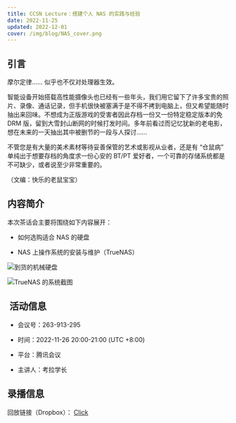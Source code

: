 ```yaml
---
title: CCSN Lecture：搭建个人 NAS 的实践与经验
date: 2022-11-25
updated: 2022-12-01
cover: /img/blog/NAS_cover.png
---
```


## 引言

摩尔定律…… 似乎也不仅对处理器生效。

智能设备开始搭载高性能摄像头也已经有一些年头，我们用它留下了许多宝贵的照片、录像、通话记录，但手机很快被塞满于是不得不拷到电脑上，但又希望能随时抽出来回味。不想成为正版游戏的受害者因此存档一份又一份特定稳定版本的免 DRM 版，留到大雪封山断网的时候打发时间。多年前看过而记忆犹新的老电影，想在未来的一天抽出其中被删节的一段与人探讨……

不管您是有大量的美术素材等待妥善保管的艺术或影视从业者，还是有 “仓鼠病” 单纯出于想要存档的角度求一份心安的 BT/PT 爱好者，一个可靠的存储系统都是不可缺少，或者说至少非常重要的。

<!-- more -->

（文编：快乐的老鼠宝宝）  

## 内容简介

本次茶话会主要将围绕如下内容展开：

* 如何选购适合 NAS 的硬盘

* NAS 上操作系统的安装与维护（TrueNAS）

![到货的机械硬盘](/img/blog/NAS\_1.jpg)

![TrueNAS 的系统截图](/img/blog/NAS\_2.jpg)

##  活动信息

* 会议号：263-913-295

* 时间：2022-11-26 20:00-21:00 (UTC +8:00)

* 平台：腾讯会议

* 主讲人：考拉学长

## 录播信息

回放链接（Dropbox）： [Click](https://www.dropbox.com/s/9gzlkaphcyemwc4/CCSN_Lecture[01]-%E6%90%AD%E5%BB%BA%E4%B8%AA%E4%BA%BANAS.mp4)
